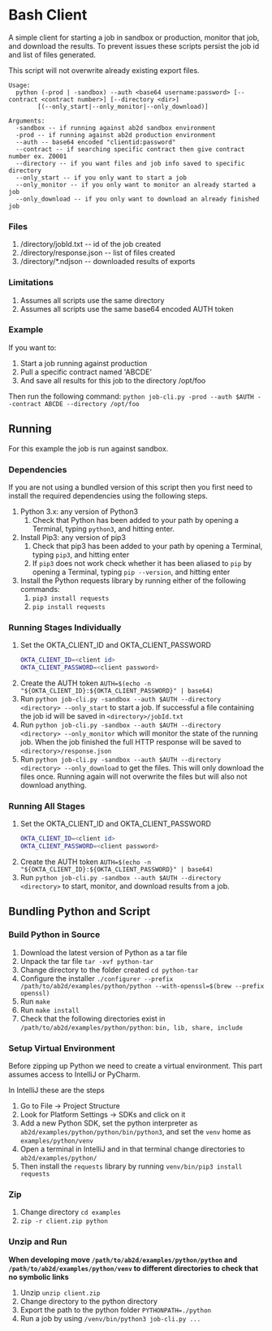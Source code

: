 # Bash Client

A simple client for starting a job in sandbox or production, monitor that job,
and download the results. To prevent issues these scripts persist the job
id and list of files generated.

This script will not overwrite already existing export files.

```
Usage: 
  python (-prod | -sandbox) --auth <base64 username:password> [--contract <contract number>] [--directory <dir>]
        [(--only_start|--only_monitor|--only_download)]

Arguments:
  -sandbox -- if running against ab2d sandbox environment
  -prod -- if running against ab2d production environment
  --auth -- base64 encoded "clientid:password"
  --contract -- if searching specific contract then give contract number ex. Z0001
  --directory -- if you want files and job info saved to specific directory
  --only_start -- if you only want to start a job
  --only_monitor -- if you only want to monitor an already started a job
  --only_download -- if you only want to download an already finished job
```

### Files

1. /directory/jobId.txt -- id of the job created
2. /directory/response.json -- list of files created 
3. /directory/*.ndjson -- downloaded results of exports 

### Limitations

1. Assumes all scripts use the same directory
2. Assumes all scripts use the same base64 encoded AUTH token

### Example

If you want to:
1. Start a job running against production
2. Pull a specific contract named 'ABCDE'
3. And save all results for this job to the directory /opt/foo

Then run the following command: 
`python job-cli.py -prod --auth $AUTH --contract ABCDE --directory /opt/foo`


## Running

For this example the job is run against sandbox.

### Dependencies

If you are not using a bundled version of this script then you first need to install the required dependencies
using the following steps.

1. Python 3.x: any version of Python3
    1. Check that Python has been added to your path by opening a Terminal, typing `python3`, and hitting enter.
1. Install Pip3: any version of pip3
    1. Check that pip3 has been added to your path by opening a Terminal, typing `pip3`, and hitting enter
    1. If `pip3` does not work check whether it has been aliased to `pip`
    by opening a Terminal, typing `pip --version`, and hitting enter
1. Install the Python requests library by running either of the following commands:
    1. `pip3 install requests`
    1. `pip install requests`


### Running Stages Individually

1. Set the OKTA_CLIENT_ID and OKTA_CLIENT_PASSWORD
   ```bash
   OKTA_CLIENT_ID=<client id>
   OKTA_CLIENT_PASSWORD=<client password>
   ```
1. Create the AUTH token `AUTH=$(echo -n "${OKTA_CLIENT_ID}:${OKTA_CLIENT_PASSWORD}" | base64)`
1. Run `python job-cli.py -sandbox --auth $AUTH --directory <directory> --only_start` to start a job.
If successful a file containing the job id will be saved in `<directory>/jobId.txt`
1. Run `python job-cli.py -sandbox --auth $AUTH --directory <directory> --only_monitor` which will monitor
the state of the running job. When the job finished the full HTTP response will be saved to `<directory>/response.json`
1. Run `python job-cli.py -sandbox --auth $AUTH --directory <directory> --only_download` to get the files.
This will only download the files once. Running again will not overwrite the files but will also not download anything.

### Running All Stages
1. Set the OKTA_CLIENT_ID and OKTA_CLIENT_PASSWORD
   ```bash
   OKTA_CLIENT_ID=<client id>
   OKTA_CLIENT_PASSWORD=<client password>
   ```
1. Create the AUTH token `AUTH=$(echo -n "${OKTA_CLIENT_ID}:${OKTA_CLIENT_PASSWORD}" | base64)`
1. Run `python job-cli.py -sandbox --auth $AUTH --directory <directory>`
to start, monitor, and download results from a job.

## Bundling Python and Script

### Build Python in Source

1. Download the latest version of Python as a tar file 
1. Unpack the tar file `tar -xvf python-tar`
1. Change directory to the folder created `cd python-tar`
1. Configure the installer `./configurer --prefix /path/to/ab2d/examples/python/python --with-openssl=$(brew --prefix openssl)`
1. Run `make`
1. Run `make install`
1. Check that the following directories exist in `/path/to/ab2d/examples/python/python`:
`bin, lib, share, include`

### Setup Virtual Environment

Before zipping up Python we need to create a virtual environment. This part assumes access to IntelliJ or PyCharm.

In IntelliJ these are the steps

1. Go to File -> Project Structure
1. Look for Platform Settings -> SDKs and click on it
1. Add a new Python SDK, set the python interpreter as `ab2d/examples/python/python/bin/python3`,
and set the `venv` home as `examples/python/venv`
1. Open a terminal in IntelliJ and in that terminal change directories to `ab2d/examples/python/`
1. Then install the `requests` library by running `venv/bin/pip3 install requests`

### Zip

1. Change directory `cd examples`
1. `zip -r client.zip python`

### Unzip and Run

**When developing move `/path/to/ab2d/examples/python/python` and `/path/to/ab2d/examples/python/venv` to different
directories to check that no symbolic links**

1. Unzip `unzip client.zip`
1. Change directory to the python directory
1. Export the path to the python folder `PYTHONPATH=./python`
1. Run a job by using `/venv/bin/python3 job-cli.py ...`